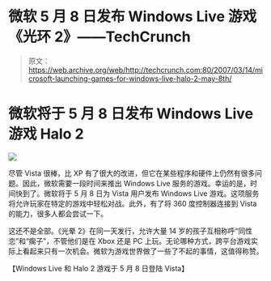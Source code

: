 # 微软 5 月 8 日发布 Windows Live 游戏《光环 2》——TechCrunch

> 原文：<https://web.archive.org/web/http://techcrunch.com:80/2007/03/14/microsoft-launching-games-for-windows-live-halo-2-may-8th/>

# 微软将于 5 月 8 日发布 Windows Live 游戏 Halo 2

![](img/7454085b35956a77f047ef254ddbe8cb.png)

尽管 Vista 很棒，比 XP 有了很大的改进，但它在某些程序和硬件上仍然有很多问题。因此，微软需要一段时间来推出 Windows Live 服务的游戏。幸运的是，时间快到了。微软将于 5 月 8 日为 Vista 用户发布 Windows Live 游戏。这项服务将允许玩家在特定的游戏中轻松对战。此外，有了将 360 度控制器连接到 Vista 的能力，很多人都会尝试一下。

这还不是全部。《光晕 2》在同一天发行，允许大量 14 岁的孩子互相称呼“同性恋”和“瘸子”，不管他们是在 Xbox 还是 PC 上玩。无论哪种方式，跨平台游戏实际上看起来只有一次机会。微软为游戏世界做了一些了不起的事情，这值得称赞。

【Windows Live 和 Halo 2 游戏于 5 月 8 日登陆 Vista】